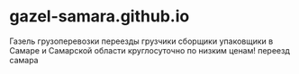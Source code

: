 # gazel-samara.github.io
Газель грузоперевозки переезды грузчики сборщики упаковщики в Самаре и Самарской области круглосуточно по низким ценам!
переезд самара 
